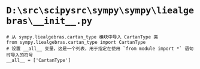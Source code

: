 # `D:\src\scipysrc\sympy\sympy\liealgebras\__init__.py`

```
# 从 sympy.liealgebras.cartan_type 模块中导入 CartanType 类
from sympy.liealgebras.cartan_type import CartanType
# 设置 __all__ 变量，这是一个列表，用于指定在使用 `from module import *` 语句时导入的符号
__all__ = ['CartanType']
```